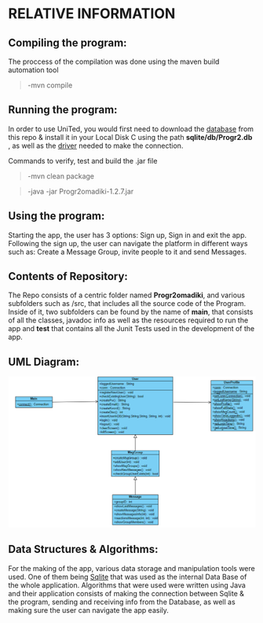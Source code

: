 # RELATIVE INFORMATION

## Compiling the program: 
The proccess of the compilation was done using the maven build automation tool
>-mvn compile
## Running the program:
In order to use UniTed, you would first need to download the [database](https://github.com/StefanKourou/ProgrammingII/tree/main/Progr2omadiki/src/main/resources/sqlite/db) from this repo & install it in your Local Disk C using the path **sqlite/db/Progr2.db** , as well as the [driver](https://github.com/StefanKourou/ProgrammingII/blob/main/Progr2omadiki/src/main/resources/sqlite-jdbc-3.40.0.0.jar) needed to make the connection.

Commands to verify, test and build the .jar file 
>-mvn clean package

>-java -jar Progr2omadiki-1.2.7.jar
## Using the program:
Starting the app, the user has 3 options: Sign up, Sign in and exit the app. Following the sign up, the user can navigate the platform in different ways such as: Create a Message Group, invite people to it and send Messages.

## Contents of Repository:
 The Repo consists of a centric folder named **Progr2omadiki**, and various subfolders such as /src, that includes all the source code of the Program. Inside of it, two subfolders can be found by the name of **main**, that consists of all the classes, javadoc info as well as the resources required to run the app and **test** that contains all the Junit Tests used in the development of the app.

## UML Diagram:

![UML](https://github.com/StefanKourou/ProgrammingII/blob/main/Progr2omadiki/src/main/javadoc/UML.PNG)

 ## Data Structures & Algorithms:
 For the making of the app, various data storage and manipulation tools were used. One of them being [Sqlite](https://www.sqlite.org/index.html) that was used as the internal Data Base of the whole application. Algorithms that were used were written using Java and their application consists of making the connection between Sqlite & the program, sending and receiving info from the Database, as well as making sure the user can navigate the app easily.
